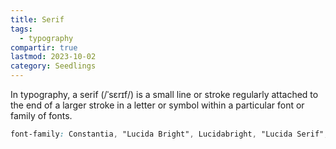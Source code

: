 ```yaml
---
title: Serif
tags:
  - typography
compartir: true
lastmod: 2023-10-02
category: Seedlings
---
```


In typography, a serif (/ˈsɛrɪf/) is a small line or stroke regularly attached to the end of a larger stroke in a letter or symbol within a particular font or family of fonts.

```css
font-family: Constantia, "Lucida Bright", Lucidabright, "Lucida Serif", Lucida, "DejaVu Serif", "Bitstream Vera Serif", "Liberation Serif", Georgia, serif;
```
